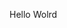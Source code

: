 Hello Wolrd















































































































































































































































































































































































































































































































































































































































































































































































































































































































































































































































































































































































































































































































































































































































































































































































